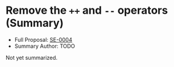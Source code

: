 # Remove the `++` and `--` operators (Summary)

* Full Proposal: [SE-0004](https://github.com/apple/swift-evolution/blob/main/proposals/0004-remove-pre-post-inc-decrement.md)
* Summary Author: TODO

Not yet summarized.
